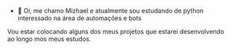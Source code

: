 - 🌱 Oi, me chamo Mizhael e atualmente sou estudando de python interessado na área de automações e bots

Vou estar colocando alguns dos meus projetos que estarei desenvolvendo ao longo mos meus estudos.
